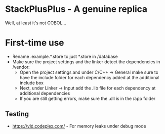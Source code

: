 # StackPlusPlus - A genuine replica

Well, at least it's not COBOL...

# First-time use

* Rename .example.\*.store to just *.store in /database
* Make sure the project settings and the linker detect the dependencies in /vendor:
    * Open the project settings and under C/C++ -> General make sure to have the include folder for each dependency added at the additional include box
    * Next, under Linker -> Input add the .lib file for each dependency at additional dependencies 
    * If you are still getting errors, make sure the .dll is in the /app folder

## Testing

* https://vld.codeplex.com/ - For memory leaks under debug mode